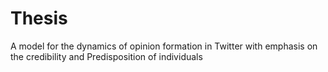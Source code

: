 # Thesis
A model for the dynamics of opinion formation in Twitter with emphasis on the credibility and Predisposition of individuals
